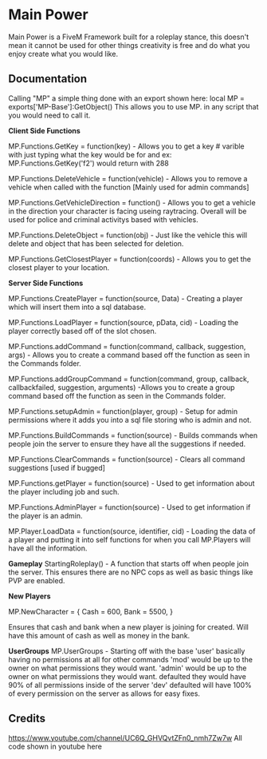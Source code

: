 # Main Power
Main Power is a FiveM Framework built for a roleplay stance, this doesn't mean it cannot be used for other things creativity is free and do what you enjoy create what you would like.

## Documentation 
Calling "MP" a simple thing done with an export shown here:
local MP = exports['MP-Base']:GetObject()
This allows you to use MP. in any script that you would need to call it.

**Client Side Functions**

MP.Functions.GetKey = function(key) - Allows you to get a key # varible with just typing what the key would be for and ex:
MP.Functions.GetKey('f2') would return with 288 

MP.Functions.DeleteVehicle = function(vehicle) - Allows you to remove a vehicle when called with the function [Mainly used for admin commands]

MP.Functions.GetVehicleDirection = function() - Allows you to get a vehicle in the direction your character is facing useing raytracing. Overall will be used for police and criminal activitys based with vehicles.

MP.Functions.DeleteObject = function(obj) - Just like the vehicle this will delete and object that has been selected for deletion. 

MP.Functions.GetClosestPlayer = function(coords) - Allows you to get the closest player to your location.

**Server Side Functions**

MP.Functions.CreatePlayer = function(source, Data) - Creating a player which will insert them into a sql database.

MP.Functions.LoadPlayer = function(source, pData, cid) - Loading the player correctly based off of the slot chosen.

MP.Functions.addCommand = function(command, callback, suggestion, args) - Allows you to create a command based off the function as seen in the Commands folder.

MP.Functions.addGroupCommand = function(command, group, callback, callbackfailed, suggestion, arguments) -Allows you to create a group command based off the function as seen in the Commands folder.

MP.Functions.setupAdmin = function(player, group) - Setup for admin permissions where it adds you into a sql file storing who is admin and not.

MP.Functions.BuildCommands = function(source) - Builds commands when people join the server to ensure they have all the suggestions if needed.

MP.Functions.ClearCommands = function(source) - Clears all command suggestions [used if bugged]

MP.Functions.getPlayer = function(source) - Used to get information about the player including job and such.

MP.Functions.AdminPlayer = function(source) - Used to get information if the player is an admin.

MP.Player.LoadData = function(source, identifier, cid) - Loading the data of a player and putting it into self functions for when you call MP.Players will have all the information.

**Gameplay** 
StartingRoleplay() - A function that starts off when people join the server. This ensures there are no NPC cops as well as basic things like PVP are enabled.

**New Players**

MP.NewCharacter = {
    Cash = 600,
    Bank = 5500,
}

Ensures that cash and bank when a new player is joining for created. Will have this amount of cash as well as money in the bank.

**UserGroups**
MP.UserGroups - Starting off with the base 'user' basically having no permissions at all for other commands
'mod' would be up to the owner on what permissions they would want.
'admin' would be up to the owner on what permissions they would want. defaulted they would have 90% of all permissions inside of the server
'dev' defaulted will have 100% of every permission on the server as allows for easy fixes.

## Credits
https://www.youtube.com/channel/UC6Q_GHVQvtZFn0_nmh7Zw7w All code shown in youtube here
